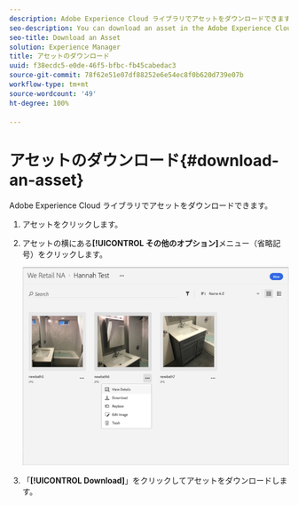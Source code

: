 ```yaml
---
description: Adobe Experience Cloud ライブラリでアセットをダウンロードできます。
seo-description: You can download an asset in the Adobe Experience Cloud Library.
seo-title: Download an Asset
solution: Experience Manager
title: アセットのダウンロード
uuid: f38ecdc5-e0de-46f5-bfbc-fb45cabedac3
source-git-commit: 78f62e51e07df88252e6e54ec8f0b620d739e07b
workflow-type: tm+mt
source-wordcount: '49'
ht-degree: 100%

---
```



# アセットのダウンロード{#download-an-asset}

Adobe Experience Cloud ライブラリでアセットをダウンロードできます。

1. アセットをクリックします。
1. アセットの横にある&#x200B;**[!UICONTROL その他のオプション]**&#x200B;メニュー（省略記号）をクリックします。

   ![](assets/library_asset_options.png)

1. 「**[!UICONTROL Download]**」をクリックしてアセットをダウンロードします。

